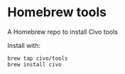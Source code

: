 # Homebrew tools

A Homebrew repo to install Civo tools

Install with:

```
brew tap civo/tools
brew install civo
```

